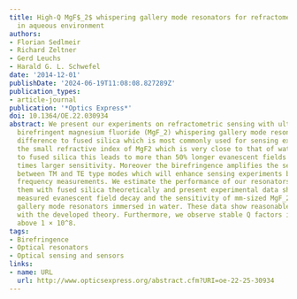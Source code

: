```yaml
---
title: High-Q MgF$_2$ whispering gallery mode resonators for refractometric sensing
  in aqueous environment
authors:
- Florian Sedlmeir
- Richard Zeltner
- Gerd Leuchs
- Harald G. L. Schwefel
date: '2014-12-01'
publishDate: '2024-06-19T11:08:08.827289Z'
publication_types:
- article-journal
publication: '*Optics Express*'
doi: 10.1364/OE.22.030934
abstract: We present our experiments on refractometric sensing with ultrahigh-Q, crystalline,
  birefringent magnesium fluoride (MgF_2) whispering gallery mode resonators. The
  difference to fused silica which is most commonly used for sensing experiments is
  the small refractive index of MgF2 which is very close to that of water. Compared
  to fused silica this leads to more than 50% longer evanescent fields and a 4.25
  times larger sensitivity. Moreover the birefringence amplifies the sensitivity difference
  between TM and TE type modes which will enhance sensing experiments based on difference
  frequency measurements. We estimate the performance of our resonators and compare
  them with fused silica theoretically and present experimental data showing the interferometrically
  measured evanescent field decay and the sensitivity of mm-sized MgF_2 whispering
  gallery mode resonators immersed in water. These data show reasonable agreement
  with the developed theory. Furthermore, we observe stable Q factors in water well
  above 1 × 10^8.
tags:
- Birefringence
- Optical resonators
- Optical sensing and sensors
links:
- name: URL
  url: http://www.opticsexpress.org/abstract.cfm?URI=oe-22-25-30934
---
```

